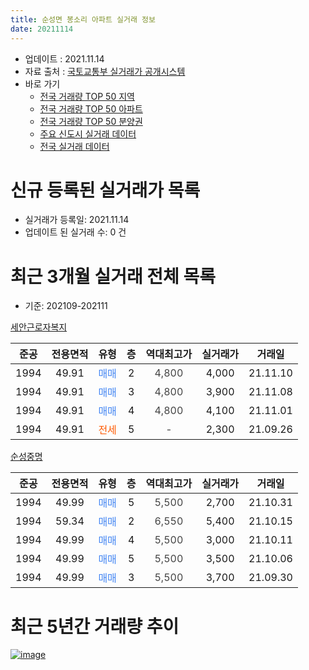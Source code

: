 ```yaml
---
title: 순성면 봉소리 아파트 실거래 정보
date: 20211114
---
```


* 업데이트 : 2021.11.14
* 자료 출처 : [국토교통부 실거래가 공개시스템](http://rt.molit.go.kr)
* 바로 가기
    * [전국 거래량 TOP 50 지역](https://apt-info.github.io/apt-trade-info/tr)
    * [전국 거래량 TOP 50 아파트](https://apt-info.github.io/apt-trade-info/ta)
    * [전국 거래량 TOP 50 분양권](https://apt-info.github.io/apt-trade-info/tb)
    * [주요 신도시 실거래 데이터](https://apt-info.github.io/apt-trade-info/newtown)
    * [전국 실거래 데이터](https://apt-info.github.io/apt-trade-info/all)



<script async src="https://pagead2.googlesyndication.com/pagead/js/adsbygoogle.js"></script>
<!-- 기본광고 -->
<ins class="adsbygoogle"
     style="display:block"
     data-ad-client="ca-pub-1142216861245946"
     data-ad-slot="4805727019"
     data-ad-format="auto"
     data-full-width-responsive="true"></ins>
<script>
     (adsbygoogle = window.adsbygoogle || []).push({});
</script>


# 신규 등록된 실거래가 목록

* 실거래가 등록일: 2021.11.14
* 업데이트 된 실거래 수: 0 건




<script async src="https://pagead2.googlesyndication.com/pagead/js/adsbygoogle.js"></script>
<!-- 기본광고 -->
<ins class="adsbygoogle"
     style="display:block"
     data-ad-client="ca-pub-1142216861245946"
     data-ad-slot="4805727019"
     data-ad-format="auto"
     data-full-width-responsive="true"></ins>
<script>
     (adsbygoogle = window.adsbygoogle || []).push({});
</script>


# 최근 3개월 실거래 전체 목록
* 기준: 202109-202111


[세안근로자복지](https://search.naver.com/search.naver?query=%EC%84%B8%EC%95%88%EA%B7%BC%EB%A1%9C%EC%9E%90%EB%B3%B5%EC%A7%80)

|준공|전용면적|유형|층|역대최고가|실거래가|거래일|
|:---:|:---:|:---:|:---:|:---:|:---:|:---:|
|1994|49.91|<span style="color:#4285F3">매매</span>|2|<span style="color:#444444">4,800</span>|4,000|21.11.10|
|1994|49.91|<span style="color:#4285F3">매매</span>|3|<span style="color:#444444">4,800</span>|3,900|21.11.08|
|1994|49.91|<span style="color:#4285F3">매매</span>|4|<span style="color:#444444">4,800</span>|4,100|21.11.01|
|1994|49.91|<span style="color:#FF5A00">전세</span>|5|<span style="color:#444444">-</span>|2,300|21.09.26|

[순성중명](https://search.naver.com/search.naver?query=%EC%88%9C%EC%84%B1%EC%A4%91%EB%AA%85)

|준공|전용면적|유형|층|역대최고가|실거래가|거래일|
|:---:|:---:|:---:|:---:|:---:|:---:|:---:|
|1994|49.99|<span style="color:#4285F3">매매</span>|5|<span style="color:#444444">5,500</span>|2,700|21.10.31|
|1994|59.34|<span style="color:#4285F3">매매</span>|2|<span style="color:#444444">6,550</span>|5,400|21.10.15|
|1994|49.99|<span style="color:#4285F3">매매</span>|4|<span style="color:#444444">5,500</span>|3,000|21.10.11|
|1994|49.99|<span style="color:#4285F3">매매</span>|5|<span style="color:#444444">5,500</span>|3,500|21.10.06|
|1994|49.99|<span style="color:#4285F3">매매</span>|3|<span style="color:#444444">5,500</span>|3,700|21.09.30|



<script async src="https://pagead2.googlesyndication.com/pagead/js/adsbygoogle.js"></script>
<!-- 기본광고 -->
<ins class="adsbygoogle"
     style="display:block"
     data-ad-client="ca-pub-1142216861245946"
     data-ad-slot="4805727019"
     data-ad-format="auto"
     data-full-width-responsive="true"></ins>
<script>
     (adsbygoogle = window.adsbygoogle || []).push({});
</script>


# 최근 5년간 거래량 추이


<div style="width:100%;">
    <canvas id="deal_progress" height="200"></canvas>
</div>

<script>
new Chart(document.getElementById("deal_progress"), {
    type: 'line',
    data: {
        labels: ['16.01','16.02','16.03','16.04','16.05','16.06','16.07','16.08','16.09','16.10','16.11','17.01','17.02','17.03','17.04','17.05','17.06','17.07','17.08','17.09','17.10','17.11','17.12','18.01','18.02','18.03','18.04','18.05','18.06','18.07','18.08','18.09','18.10','18.11','18.12','19.02','19.03','19.04','19.05','19.06','19.07','19.08','19.10','19.11','19.12','20.01','20.02','20.03','20.04','20.05','20.06','20.07','20.08','20.09','20.10','20.11','20.12','21.01','21.02','21.03','21.04','21.05','21.06','21.07','21.08','21.09','21.10','21.11'],
        datasets: [{
            label: '매매/분양권',
            data: [6,4,12,3,9,6,5,8,3,4,8,6,3,8,4,11,4,2,3,3,2,4,1,2,1,4,7,4,3,2,4,1,3,1,4,2,3,1,2,4,2,3,5,1,3,4,4,4,4,2,5,7,5,4,6,5,2,3,4,9,1,4,2,2,2,1,4,3],
            borderColor: "rgba(66, 133, 243, 1)",
            backgroundColor: "rgba(66, 133, 243, 0.05)",
            borderWidth: 1,
            pointRadius: 0,
            fill: false,
            lineTension: 0
        },{
            label: '전/월세',
            data: [2,0,0,0,0,0,0,0,0,2,0,1,0,0,0,1,0,2,1,0,0,2,1,0,0,0,1,0,1,1,1,0,0,1,0,1,0,0,0,0,0,1,0,0,0,0,0,0,0,0,0,1,2,0,0,0,1,0,1,1,0,1,2,0,1,1,0,0],
            borderColor: "rgba(255, 90, 0, 1)",
            backgroundColor: "rgba(255, 90, 0, 0.05)",
            borderWidth: 1,
            pointRadius: 0,
            fill: false,
            lineTension: 0
        },{
            label: '합계',
            data: [8,4,12,3,9,6,5,8,3,6,8,7,3,8,4,12,4,4,4,3,2,6,2,2,1,4,8,4,4,3,5,1,3,2,4,3,3,1,2,4,2,4,5,1,3,4,4,4,4,2,5,8,7,4,6,5,3,3,5,10,1,5,4,2,3,2,4,3],
            borderColor: "rgba(0, 0, 0, 1)",
            backgroundColor: "rgba(0, 0, 0, 0.03)",
            borderWidth: 0.1,
            pointRadius: 0,
            fill: true,
            lineTension: 0
        }
        ]
    },
    options: {
        responsive: true,
        title: {
            display: false
        },
        tooltips: {
            mode: 'index',
            intersect: false
        },
        hover: {
            mode: 'nearest',
            intersect: true
        },
        scales: {
            xAxes: [{
                display: true,
                scaleLabel: {
                    display: true,
                    labelString: '년/월'
                }
            }],
            yAxes: [{
                display: true,
                ticks: {
                    suggestedMin: 0,
                },
                scaleLabel: {
                    display: true,
                    labelString: '실거래 수'
                }
            }]
        }
    }
});

</script>


[![image](https://apt-info.github.io/images/2020-01-03-apt-trade-info/1024x500.png)](https://play.google.com/store/apps/details?id=com.aptinfo.apttradeinfo)

